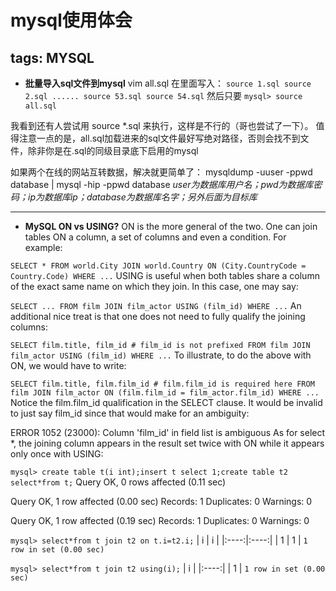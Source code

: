 ﻿# mysql使用体会

tags: MYSQL
---
- **批量导入sql文件到mysql**
vim all.sql
在里面写入：
`source 1.sql
source 2.sql
......
source 53.sql
source 54.sql`
然后只要
`mysql> source all.sql`

我看到还有人尝试用 source *.sql 来执行，这样是不行的（哥也尝试了一下）。
值得注意一点的是，all.sql加载进来的sql文件最好写绝对路径，否则会找不到文件，除非你是在.sql的同级目录底下启用的mysql

如果两个在线的网站互转数据，解决就更简单了：
mysqldump -uuser -ppwd database | mysql -hip -ppwd database
*user为数据库用户名；pwd为数据库密码；ip为数据库ip；database为数据库名字；另外后面为目标库*

---

 - **MySQL ON vs USING?**
ON is the more general of the two. One can join tables ON a column, a set of columns and even a condition. For example:

`SELECT * FROM world.City JOIN world.Country ON (City.CountryCode = Country.Code) WHERE ...`
USING is useful when both tables share a column of the exact same name on which they join. In this case, one may say:

`SELECT ... FROM film JOIN film_actor USING (film_id) WHERE ...`
An additional nice treat is that one does not need to fully qualify the joining columns:

`SELECT film.title, film_id # film_id is not prefixed
FROM film
JOIN film_actor USING (film_id)
WHERE ...`
To illustrate, to do the above with ON, we would have to write:

`SELECT film.title, film.film_id # film.film_id is required here
FROM film
JOIN film_actor ON (film.film_id = film_actor.film_id)
WHERE ...`
Notice the film.film_id qualification in the SELECT clause. It would be invalid to just say film_id since that would make for an ambiguity:

ERROR 1052 (23000): Column 'film_id' in field list is ambiguous
As for select *, the joining column appears in the result set twice with ON while it appears only once with USING:

`mysql> create table t(i int);insert t select 1;create table t2 select*from t;`
Query OK, 0 rows affected (0.11 sec)

Query OK, 1 row affected (0.00 sec)
Records: 1  Duplicates: 0  Warnings: 0

Query OK, 1 row affected (0.19 sec)
Records: 1  Duplicates: 0  Warnings: 0

`mysql> select*from t join t2 on t.i=t2.i;`
| i    | i    |
|:----:|:----:|
|    1 |    1 |
`1 row in set (0.00 sec)`

`mysql> select*from t join t2 using(i);`
| i    |
|:----:|
|    1 |
`1 row in set (0.00 sec)`





